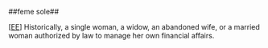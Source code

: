 ##feme sole##

\[[EE](SOURCES.md#EE)\]  Historically, a single woman, a widow, an abandoned wife, or a married woman authorized by law to manage her own financial affairs.
